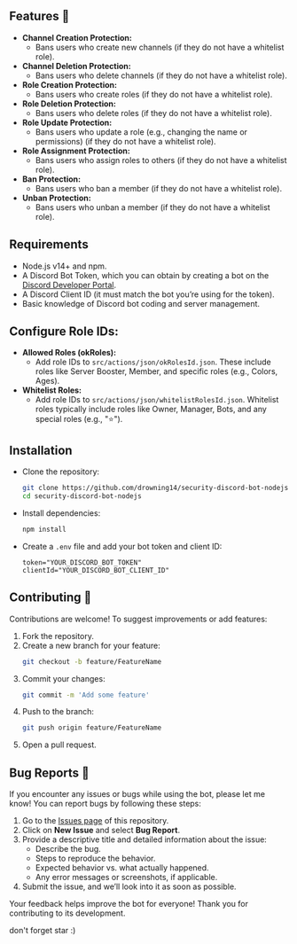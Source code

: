 ## Features 🚀

* **Channel Creation Protection:**
  * Bans users who create new channels (if they do not have a whitelist role).
* **Channel Deletion Protection:**
  * Bans users who delete channels (if they do not have a whitelist role).
* **Role Creation Protection:**
  * Bans users who create roles (if they do not have a whitelist role).
* **Role Deletion Protection:**
  * Bans users who delete roles (if they do not have a whitelist role).
* **Role Update Protection:**
  * Bans users who update a role (e.g., changing the name or permissions) (if they do not have a whitelist role).
* **Role Assignment Protection:**
  * Bans users who assign roles to others (if they do not have a whitelist role).
* **Ban Protection:**
  * Bans users who ban a member (if they do not have a whitelist role).
* **Unban Protection:**
  * Bans users who unban a member (if they do not have a whitelist role).

## Requirements

* Node.js v14+ and npm.
* A Discord Bot Token, which you can obtain by creating a bot on the [Discord Developer Portal](http://discord.com/developers).
* A Discord Client ID (it must match the bot you’re using for the token).
* Basic knowledge of Discord bot coding and server management.

## Configure Role IDs:

* **Allowed Roles (okRoles):**
  * Add role IDs to `src/actions/json/okRolesId.json`. These include roles like Server Booster, Member, and specific roles (e.g., Colors, Ages).
* **Whitelist Roles:**
  * Add role IDs to `src/actions/json/whitelistRolesId.json`. Whitelist roles typically include roles like Owner, Manager, Bots, and any special roles (e.g., "⭐").

## Installation

* Clone the repository:
    ```bash
    git clone https://github.com/drowning14/security-discord-bot-nodejs
    cd security-discord-bot-nodejs
    ```
* Install dependencies:
    ```bash
    npm install
    ```
* Create a `.env` file and add your bot token and client ID:
    ```
    token="YOUR_DISCORD_BOT_TOKEN"
    clientId="YOUR_DISCORD_BOT_CLIENT_ID"
    ```

## Contributing 🤝

Contributions are welcome! To suggest improvements or add features:

1. Fork the repository.
2. Create a new branch for your feature:
    ```bash
    git checkout -b feature/FeatureName
    ```
3. Commit your changes:
    ```bash
    git commit -m 'Add some feature'
    ```
4. Push to the branch:
    ```bash
    git push origin feature/FeatureName
    ```
5. Open a pull request.

## Bug Reports 🐛

If you encounter any issues or bugs while using the bot, please let me know! You can report bugs by following these steps:

1. Go to the [Issues page](https://github.com/drowning14/security-discord-bot-nodejs/issues) of this repository.
2. Click on **New Issue** and select **Bug Report**.
3. Provide a descriptive title and detailed information about the issue:
    - Describe the bug.
    - Steps to reproduce the behavior.
    - Expected behavior vs. what actually happened.
    - Any error messages or screenshots, if applicable.
4. Submit the issue, and we’ll look into it as soon as possible.

Your feedback helps improve the bot for everyone! Thank you for contributing to its development.

don't forget star :)